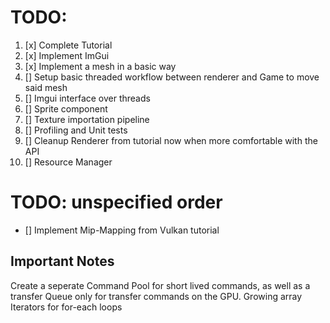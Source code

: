 # TODO:
1. [x] Complete Tutorial
2. [x] Implement ImGui
3. [x] Implement a mesh in a basic way
4. [] Setup basic threaded workflow between renderer and Game to move said mesh
5. [] Imgui interface over threads
6. [] Sprite component
7. [] Texture importation pipeline
8. [] Profiling and Unit tests
9. [] Cleanup Renderer from tutorial now when more comfortable with the API
10. [] Resource Manager

# TODO: unspecified order

- [] Implement Mip-Mapping from Vulkan tutorial

## Important Notes
Create a seperate Command Pool for short lived commands, as well as a transfer Queue only for transfer commands on the GPU.
Growing array Iterators for for-each loops


